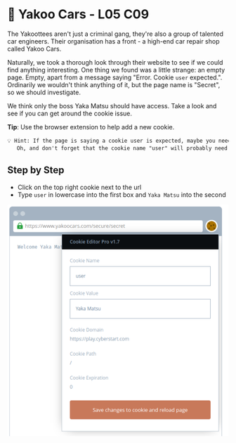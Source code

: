 # 🚗 Yakoo Cars - L05 C09

The Yakoottees aren't just a criminal gang, they're also a group of talented car engineers. Their organisation has a front - a high-end car repair shop called Yakoo Cars.

Naturally, we took a thorough look through their website to see if we could find anything interesting. One thing we found was a little strange: an empty page. Empty, apart from a message saying "Error. Cookie `user` expected.". Ordinarily we wouldn't think anything of it, but the page name is "Secret", so we should investigate.

We think only the boss Yaka Matsu should have access. Take a look and see if you can get around the cookie issue.

**Tip**: Use the browser extension to help add a new cookie.

```txt
💡 Hint: If the page is saying a cookie user is expected, maybe you need to create one for the boss Yaka Matsu?
   Oh, and don't forget that the cookie name "user" will probably need to be all lower case.
```

## Step by Step

- Click on the top right cookie next to the url
- Type `user` in lowercase into the first box and `Yaka Matsu` into the second

![picture of cookie editor interface](/assets/yakoocars1.png)
